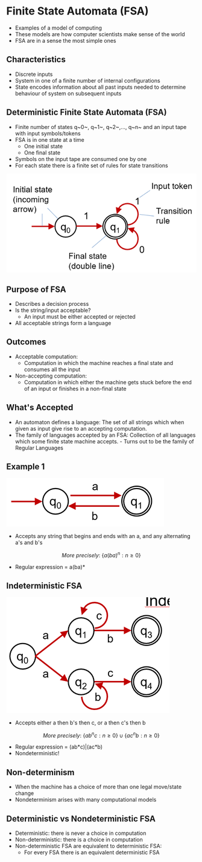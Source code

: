 # Finite State Automata (FSA)

* Examples of a model of computing
* These models are how computer scientists make sense of the world
* FSA are in a sense the most simple ones



## Characteristics

* Discrete inputs
* System in one of a finite number of internal configurations
* State encodes information about all past inputs needed to determine behaviour of system on subsequent inputs



## Deterministic Finite State Automata (FSA)

* Finite number of states q~0~, q~1~, q~2~,..., q~n~ and an input tape with input symbols/tokens
* FSA is in one state at a time
  * One initial state
  * One final state
* Symbols on the input tape are consumed one by one
* For each state there is a finite set of rules for state transitions

<img src="images/FSA.PNG">



## Purpose of FSA

* Describes a decision process
* Is the string/input acceptable?
  * An input must be either accepted or rejected
* All acceptable strings form a language



## Outcomes

* Acceptable computation:
  * Computation in which the machine reaches a final state and consumes all the input
* Non-accepting computation:
  * Computation in which either the machine gets stuck before the end of an input or finishes in a non-final state



## What's Accepted

* An automaton defines a language: The set of all strings which when given as input give rise to an accepting computation.
* The family of languages accepted by an FSA: Collection of all languages which some finite state machine accepts. - Turns out to be the family of Regular Languages



## Example 1

<img src="images/FSA-1.PNG">

* Accepts any string that begins and ends with an a, and any alternating a's and b's

$$
More\ precisely:\ \{a(ba)^n:n\geq0\}
$$

* Regular expression = a(ba)*



## Indeterministic FSA

<img src="images/Indeterministic-FSA.PNG">

* Accepts either a then b's then c, or a then c's then b

$$
More\ precisely:\ \{ab^nc:n\geq0\} \cup \{ac^nb:n\geq0\}
$$

* Regular expression = (ab*c)|(ac\*b)
* Nondeterministic!



## Non-determinism

* When the machine has a choice of more than one legal move/state change
* Nondeterminism arises with many computational models



## Deterministic vs Nondeterministic FSA

* Deterministic: there is never a choice in computation
* Non-deterministic: there is a choice in computation
* Non-deterministic FSA are equivalent to deterministic FSA:
  * For every FSA there is an equivalent deterministic FSA